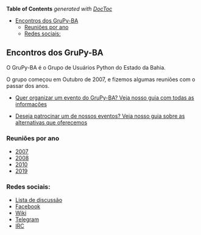 <!-- START doctoc generated TOC please keep comment here to allow auto update -->
<!-- DON'T EDIT THIS SECTION, INSTEAD RE-RUN doctoc TO UPDATE -->
**Table of Contents**  *generated with [DocToc](https://github.com/thlorenz/doctoc)*

- [Encontros dos GruPy-BA](#encontros-dos-grupy-ba)
  - [Reuniões por ano](#reuni%C3%B5es-por-ano)
  - [Redes sociais:](#redes-sociais)

<!-- END doctoc generated TOC please keep comment here to allow auto update -->


## Encontros dos GruPy-BA

O GruPy-BA é o Grupo de Usuários Python do Estado da Bahia.

O grupo começou em Outubro de 2007, e fizemos algumas reuniões com o passar dos anos.

- [Quer organizar um evento do GruPy-BA? Veja nosso guia com todas as informações](https://github.com/grupy-ba/encontros/blob/master/como-organizar-um-grupy-ba.md)

- [Deseja patrocinar um de nossos eventos? Veja nosso guia sobre as alternativas que oferecemos](https://github.com/grupy-ba/encontros/blob/master/patrocinio-grupy-ba.md)

### Reuniões por ano

- [2007](2007/)
- [2008](2008/)
- [2010](2010/)
- [2019](2019/)

### Redes sociais:

* [Lista de discussão](https://groups.google.com/forum/#!forum/grupy-ba)
* [Facebook](https://www.facebook.com/groups/grupyba/)
* [Wiki](http://wiki.python.org.br/GrupyBA)
* [Telegram](http://bit.ly/GruPy-BA)
* [IRC](http://webchat.freenode.net/?channels=grupy-ba)
